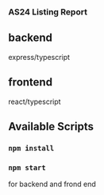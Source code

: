 ### AS24 Listing Report

## backend 
express/typescript

## frontend
react/typescript

## Available Scripts

### `npm install`

### `npm start`

for backend 
and frond end

